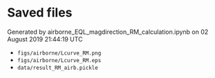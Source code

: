 # Saved files 


Generated by airborne_EQL_magdirection_RM_calculation.ipynb on 02 August 2019 21:44:19 UTC

*  `figs/airborne/Lcurve_RM.png` 
*  `figs/airborne/Lcurve_RM.eps` 
*  `data/result_RM_airb.pickle` 
